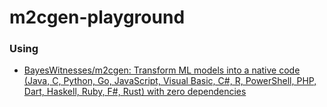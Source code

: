 m2cgen-playground
=================
### Using
- [BayesWitnesses/m2cgen: Transform ML models into a native code (Java, C, Python, Go, JavaScript, Visual Basic, C#, R, PowerShell, PHP, Dart, Haskell, Ruby, F#, Rust) with zero dependencies](https://github.com/BayesWitnesses/m2cgen)
